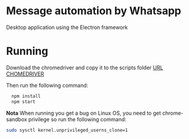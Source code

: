 # Message automation by Whatsapp 
Desktop application using the Electron framework 

# Running
Download the chromedriver and copy it to the scripts folder 
[URL CHOMEDRIVER](https://chromedriver.storage.googleapis.com/index.html)

Then run the following command: 
```bash
  npm install 
  npm start  
```
**Nota**
When running you get a bug on Linux OS, you need to get chrome-sandbox privilege so run the following command: 
```bash
sudo sysctl kernel.unprivileged_userns_clone=1
```
